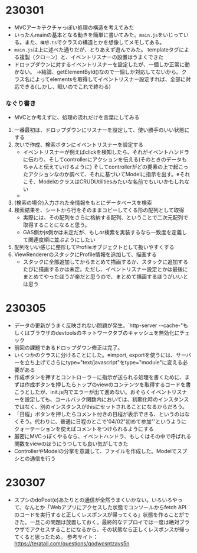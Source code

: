 # 230301
 - MVCアーキテクチャっぽい処理の構造を考えてみた
 - いったんmainの基本となる動きを簡単に書いてみた。`main.js`をいじっている。また、`構想.ts`でクラスの構造とかを想像してメモしてある。
 - `main.js`は上に述べた通りだが、とりあえず遊んでみた。
   templateタグによる複製（クローン）と、イベントリスナーの設置はうまくできた
 - ドロップダウンに対するイベントリスナーを設定したが、一個しか正常に動かない。
   →結論、getElementById()なので一個しか対応してないから。クラス名によってelementsを取得してイベントリスナー設定すれば、全部に対応できる(しかし、眠いのでこれで終わる)
### なぐり書き
 - MVCとか考えずに、処理の流れだけを言葉にしてみる
 1. 一番最初は、ドロップダウンにリスナーを設定して、使い勝手のいい状態にする
 1. 次いで作成、検索ボタンにイベントリスナーを設定する
    - イベントリスナーが例えばclickを検知したら、それがイベントハンドラに伝わり、そしてcontrollerにアクションを伝える(そのときのデータもちゃんと伝えていけるように)
    そしてcontrollerがどの要素の上で起こったアクションなのか調べて、それに基づいてModelに指示を出す。※それこそ、ModelのクラスはCRUDUtilitiesみたいな名前でもいいかもしれない
    - 
 1. (検索の場合)入力された全情報をもとにデータベースを検索
 1. 検索結果を、シートから行をそのままコピーしてくる形の配列として取得
    - 実際には、その配列をさらに格納する配列、ということで二次元配列で取得することになると思う。
    - GAS側かjs側かは未定だが、もしor検索を実装するなら一致度を定義して関連度順に並ぶようにしたい
 1. 配列をいい感じに整形してProfileオブジェクトとして扱いやすくする
 1. ViewRendererのスタックにProfile情報を追加して、描画する
    - スタックに全部追加してからまとめて描画するか、スタックに追加するたびに描画するかは未定。ただし、イベントリスナー設定とかは最後にまとめてやったほうが楽だと思うので、まとめて描画するほうがいいとは思う

# 230305
 - データの更新がうまく反映されない問題が発生。`http-server --cache-"もしくはブラウザのdevtoolsのネットワークタブのキャッシュを無効化にチェック
 - 前回の課題であるドロップダウン修正は完了。
 - いくつかのクラスに分けることにした。※import, exportを使うには、サーバーを立ち上げてさらにtype="text/javascript"をtype="module"に変える必要がある
 - 作成ボタンを押すとコントローラーに指示が送られる処理を書くために、まずは作成ボタンを押したらトップのviewのコンテンツを取得するコードを書こうとしたが、init.js内でエラーが出て進めない。おそらくイベントリスナーを設定しても、コールバック関数内においては、初期化時のインスタンスではなく、別のインスタンスがthisにセットされることになるからだろう。
 - 「日程」ボタンを押したらコメント付きの日程が表示できる、というのはなくそう。代わりに、普通に日程のとこで'04/02"初めて参加"'というようにクォーテーションを使えばコメントをつけられるようにする
 - 厳密にMVCっぽくやるなら、イベントハンドラ、もしくはその中で呼ばれる関数をviewのほうにうつしても良い気がしてきた
 - ControllerやModelの分掌を意識して、ファイルを作成した。Modelでスプシとの通信を行う

# 230307
 - スプシのdoPost(e)あたりとの通信が全然うまくいかない。いろいろやって、なんとか「Webアプリにアクセスした状態でコンソールからfetch APIのコードを実行すると正しくレスポンスが帰ってくる」状態を作ることができた。一旦この問題は放置しておく。最終的なデプロイでは一度は絶対ブラウザでアクセスすることになるから、その状態なら正しくレスポンスが帰ってくると思ったため。
 参考サイト：https://teratail.com/questions/qodwcsntzavs5n
 